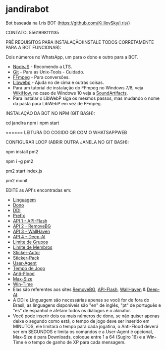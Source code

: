 # jandirabot
Bot baseada na I.ris BOT (https://github.com/Ki.llovSky/i.ris/)

CONTATO: 5561998111135

PRÉ REQUISITOS PARA INSTALAÇÃO(INSTALE TODOS CORRETAMENTE PARA A BOT FUNCIONAR):

Dois números no WhatsApp, um para o dono e outro para a BOT.
- [NodeJS](https://nodejs.org) - Recomendo a LTS.
- [Git](https://git-scm.com) - Para as Unix-Tools - Cuidado.
- [FFmpeg](https://ffmpeg.org) - Para conversões.
- [Libwebp](https://developers.google.com/speed/webp/download) - Ajuda no de cima e outras coisas.
- Para um tutorial de instalação do FFmpeg no Windows 7/8, veja [WikiHow](https://pt.wikihow.com/Instalar-o-FFmpeg-no-Windows), no caso de Windows 10 veja a [SoundArtifacts](https://soundartifacts.com/pt/how-to/186-how-to-install-ffmpeg-on-windows-10-amp-add-ffmpeg-to-windows-path.html).
- Para instalar o LibWebP siga os mesmos passos, mas mudando o nome da pasta para LibWebP em vez de FFmpeg.



INSTALAÇÃO DA BOT NO NPM (GIT BASH):

cd jandira
npm i 
npm start 

====== LEITURA DO COGIDO QR COM O WHATSAPPWEB 

CONFIGURAR LOOP (ABRIR OUTRA JANELA NO GIT BASH):

npm install pm2

npm i -g pm2
 
pm2 start index.js

pm2 monit




EDITE as API's encontradas em:

- [Linguagem](https://github.com/smartywolf/jandirabot/blob/main/lib/config/Bot/config.json#2)
- [Dono](https://github.com/smartywolf/jandirabot/blob/main/lib/config/Bot/config.json#3)
- [DDI](https://github.com/smartywolf/jandirabot/blob/main/lib/config/Bot/config.json#4)
- [Prefix](https://github.comsmartywolf/jandirabot/blob/main/lib/config/Bot/config.json#5)
- [API 1 - API-Flash](https://github.com/smartywolf/jandirabot/blob/main/lib/config/Bot/config.json#6)
- [API 2 - RemoveBG](https://github.com/smartywolf/jandirabot/blob/main/lib/config/Bot/config.json#7)
- [API 3 - WallHaven](https://github.com/smartywolf/jandirabot/main/lib/config/Bot/config.json#8)
- [API 4 - Deep-AI](https://github.com/smartywolf/jandirabot/config/Bot/config.json#9)
- [Limite de Grupos](https://github.com/smartywolf/jandirabot/blob/main/lib/config/Bot/config.json#10)
- [Limite de Membros](https://github.com/smartywolf/jandirabot/main/lib/config/Bot/config.json#11)
- [Sticker-Autor](https://github.com/smartywolf/jandirabot/blob/main/lib/config/Bot/config.json#12)
- [Sticker-Pack](https://github.com/smartywolf/jandirabot/blob/main/lib/config/Bot/config.json#13)
- [User-Agent](https://github.com/smartywolf/jandirabot/blob/main/lib/config/Bot/config.json#14)
- [Tempo de Jogo](https://github.com/smartywolf/jandirabot/blob/main/lib/config/Bot/config.json#15)
- [Anti-Flood](https://github.com/smartywolf/jandirabot/blob/main/lib/config/Bot/config.json#16)
- [Max-Size](https://github.com/smartywolf/jandirabot/main/lib/config/Bot/config.json#17)
- [Win-Time](https://github.com/smartywolf/jandirabot/blob/main/lib/config/Bot/config.json#18)
- Elas são referentes aos sites [RemoveBG](https://www.remove.bg/pt-br), [API-Flash](https://apiflash.com), [WallHaven](https://wallhaven.cc/settings/account) & [Deep-AI](https://deepai.org).
- A DDI e Linguagem são necessárias apenas se você for de fora do Brasil, as linguagens disponiveis são "en" de inglês, "pt" de português e "es" de espanhol e afetam todos os diálogos e o akinator.
- Você pode inserir dois ou mais números de dono, se não quiser apenas deixe o segundo como está, o tempo de jogo deve ser inserido em MINUTOS, ele limitará o tempo para cada jogatina, o Anti-Flood deverá ser em SEGUNDOS e limita os comandos e a User-Agent é opcional, Max-Size é para Downloads, coloque entre 1 a 64 (Sugiro 16) e a Win-Time é o tempo de ganho de XP para cada mensagem.

